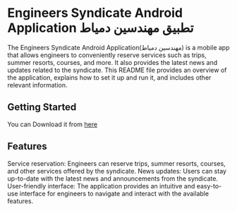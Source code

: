 # Engineers Syndicate Android Application تطبيق مهندسين دمياط

The Engineers Syndicate Android Application(مهندسين دمياط) is a mobile app that allows engineers to conveniently reserve services such as trips, summer resorts, courses, and more. It also provides the latest news and updates related to the syndicate. This README file provides an overview of the application, explains how to set it up and run it, and includes other relevant information.

## Getting Started
You can Download it from [here]([https://www.google.com](https://play.google.com/store/apps/details?id=com.dhruvnakum.damiettaengineers&hl=ar&gl=US))




## Features
Service reservation: Engineers can reserve trips, summer resorts, courses, and other services offered by the syndicate.
News updates: Users can stay up-to-date with the latest news and announcements from the syndicate.
User-friendly interface: The application provides an intuitive and easy-to-use interface for engineers to navigate and interact with the available features.

